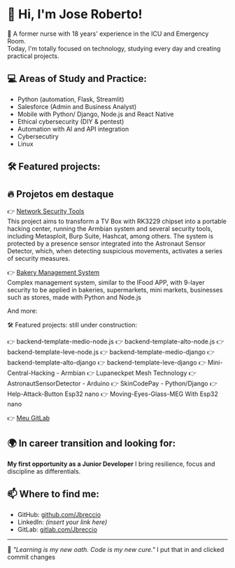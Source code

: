 # 👋 Hi, I'm Jose Roberto!

🧬 A former nurse with 18 years' experience in the ICU and Emergency Room.  
Today, I'm totally focused on technology, studying every day and creating practical projects.

## 💻 Areas of Study and Practice:
- Python (automation, Flask, Streamlit)
- Salesforce (Admin and Business Analyst)
- Mobile with Python/ Django, Node.js and React Native
- Ethical cybersecurity (DIY & pentest)
- Automation with AI and API integration
- Cybersecutiry
- Linux 

## 🛠️ Featured projects:
## 🔥 Projetos em destaque

👉 [Network Security Tools](https://github.com/Jbreccio/mini-central-hacking)  
This project aims to transform a TV Box with RK3229 chipset into a portable hacking center, running the Armbian system and several security tools, including Metasploit, Burp Suite, Hashcat, among others. The system is protected by a presence sensor integrated into the Astronaut Sensor Detector, which, when detecting suspicious movements, activates a series of security measures.

👉 [Bakery Management System](https://github.com/Jbreccio/bakery-management-system)  
Complex management system, similar to the IFood APP, with 9-layer security to be applied in bakeries, supermarkets, mini markets, businesses such as stores, made with Python and Node.js

And more: 

🛠️ Featured projects: still under construction:

👉 backend-template-medio-node.js
👉 backend-template-alto-node.js
👉 backend-template-leve-node.js
👉 backend-template-medio-django
👉 backend-template-alto-django
👉 backend-template-leve-django
👉 Mini-Central-Hacking - Armbian
👉 Lupaneckpet Mesh Technology
👉 AstronautSensorDetector - Arduino
👉 SkinCodePay - Python/Django
👉 Help-Attack-Button Esp32 nano
👉 Moving-Eyes-Glass-MEG With Esp32 nano

👉 [Meu GitLab](https://gitlab.com/Jbreccio)


## 🌍 In career transition and looking for:
**My first opportunity as a Junior Developer** 
I bring resilience, focus and discipline as differentials.

## 📫 Where to find me:
- GitHub: [github.com/Jbreccio](https://github.com/Jbreccio)
- LinkedIn: _(insert your link here)_
- GitLab: [gitlab.com/Jbreccio](https://gitlab.com/Jbreccio)

---

🧠 _"Learning is my new oath. Code is my new cure."_ I put that in and clicked commit changes

